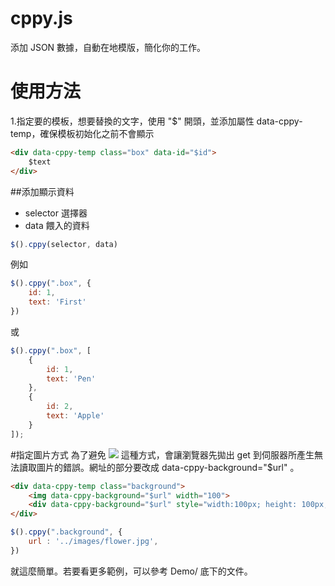 cppy.js
=======
添加 JSON 數據，自動在地模版，簡化你的工作。

# 使用方法
1.指定要的模板，想要替換的文字，使用 "$" 開頭，並添加屬性 data-cppy-temp，確保模板初始化之前不會顯示

````html
<div data-cppy-temp class="box" data-id="$id">
    $text
</div>
````

##添加顯示資料
- selector 選擇器
- data 餵入的資料
````javascript
$().cppy(selector, data)
````
例如
````javascript
$().cppy(".box", {
    id: 1,
    text: 'First'
})
````
或
````javascript
$().cppy(".box", [
    {
        id: 1,
        text: 'Pen'
    },
    {
        id: 2,
        text: 'Apple'
    }
]);
````

#指定圖片方式
為了避免 <img src="$url"> 這種方式，會讓瀏覽器先拋出 get 到伺服器所產生無法讀取圖片的錯誤。網址的部分要改成 data-cppy-background="$url" 。
````html
<div data-cppy-temp class="background">
    <img data-cppy-background="$url" width="100">
    <div data-cppy-background="$url" style="width:100px; height: 100px; background-size: cover; "></div>
</div>
````

````javascript
$().cppy(".background", {
    url : '../images/flower.jpg',
})
````
就這麼簡單。若要看更多範例，可以參考 Demo/ 底下的文件。


